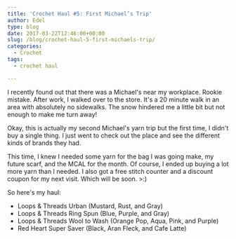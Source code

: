```yaml
---
title: 'Crochet Haul #5: First Michael’s Trip'
author: Edel
type: blog
date: 2017-03-22T12:46:00+00:00
slug: /blog/crochet-haul-5-first-michaels-trip/
categories:
  - Crochet
tags:
  - crochet haul

---
```

I recently found out that there was a Michael's near my workplace. Rookie mistake. After work, I walked over to the store. It's a 20 minute walk in an area with absolutely no sidewalks. The snow hindered me a little bit but not enough to make me turn away!

Okay, this is actually my second Michael's yarn trip but the first time, I didn't buy a single thing. I just went to check out the place and see the different kinds of brands they had.

This time, I knew I needed some yarn for the bag I was going make, my future scarf, and the MCAL for the month. Of course, I ended up buying a lot more yarn than I needed. I also got a free stitch counter and a discount coupon for my next visit. Which will be soon. >:)

So here's my haul:

  * Loops & Threads Urban (Mustard, Rust, and Gray)
  * Loops & Threads Ring Spun (Blue, Purple, and Gray)
  * Loops & Threads Wool to Wash (Orange Pop, Aqua, Pink, and Purple)
  * Red Heart Super Saver (Black, Aran Fleck, and Cafe Latte)

<img data-attachment-id="291" data-permalink="http://edelgrace.me/blog/crochet/crochet-haul-5-first-michaels-trip/attachment/20170228_195752/" data-orig-file="https://i2.wp.com/edelgrace.me/blog/wp-content/uploads/2017/03/20170228_195752.jpg?fit=3264%2C1836" data-orig-size="3264,1836" data-comments-opened="1" data-image-meta="{&quot;aperture&quot;:&quot;2.4&quot;,&quot;credit&quot;:&quot;&quot;,&quot;camera&quot;:&quot;LG-K210&quot;,&quot;caption&quot;:&quot;&quot;,&quot;created_timestamp&quot;:&quot;1488311872&quot;,&quot;copyright&quot;:&quot;&quot;,&quot;focal_length&quot;:&quot;3.18&quot;,&quot;iso&quot;:&quot;550&quot;,&quot;shutter_speed&quot;:&quot;0&quot;,&quot;title&quot;:&quot;&quot;,&quot;orientation&quot;:&quot;1&quot;}" data-image-title="20170228_195752" data-image-description="" data-medium-file="https://i2.wp.com/edelgrace.me/blog/wp-content/uploads/2017/03/20170228_195752.jpg?fit=300%2C169" data-large-file="https://i2.wp.com/edelgrace.me/blog/wp-content/uploads/2017/03/20170228_195752.jpg?fit=663%2C373" src="https://i2.wp.com/edelgrace.me/blog/wp-content/uploads/2017/03/20170228_195752.jpg?resize=663%2C373" alt="" class="alignnone size-full wp-image-291" srcset="https://i2.wp.com/edelgrace.me/blog/wp-content/uploads/2017/03/20170228_195752.jpg?w=3264 3264w, https://i2.wp.com/edelgrace.me/blog/wp-content/uploads/2017/03/20170228_195752.jpg?resize=300%2C169 300w, https://i2.wp.com/edelgrace.me/blog/wp-content/uploads/2017/03/20170228_195752.jpg?resize=768%2C432 768w, https://i2.wp.com/edelgrace.me/blog/wp-content/uploads/2017/03/20170228_195752.jpg?resize=1024%2C576 1024w, https://i2.wp.com/edelgrace.me/blog/wp-content/uploads/2017/03/20170228_195752.jpg?resize=982%2C552 982w, https://i2.wp.com/edelgrace.me/blog/wp-content/uploads/2017/03/20170228_195752.jpg?resize=400%2C225 400w, https://i2.wp.com/edelgrace.me/blog/wp-content/uploads/2017/03/20170228_195752.jpg?w=1326 1326w, https://i2.wp.com/edelgrace.me/blog/wp-content/uploads/2017/03/20170228_195752.jpg?w=1989 1989w" sizes="(max-width: 663px) 100vw, 663px" data-recalc-dims="1" />

<img data-attachment-id="287" data-permalink="http://edelgrace.me/blog/crochet/crochet-haul-5-first-michaels-trip/attachment/2017-03-01-18-54-34/" data-orig-file="https://i0.wp.com/edelgrace.me/blog/wp-content/uploads/2017/03/2017-03-01-18.54.34.jpg?fit=3264%2C2448" data-orig-size="3264,2448" data-comments-opened="1" data-image-meta="{&quot;aperture&quot;:&quot;2.6&quot;,&quot;credit&quot;:&quot;&quot;,&quot;camera&quot;:&quot;SGH-I747M&quot;,&quot;caption&quot;:&quot;&quot;,&quot;created_timestamp&quot;:&quot;1488394474&quot;,&quot;copyright&quot;:&quot;&quot;,&quot;focal_length&quot;:&quot;3.7&quot;,&quot;iso&quot;:&quot;320&quot;,&quot;shutter_speed&quot;:&quot;0.066666666666667&quot;,&quot;title&quot;:&quot;&quot;,&quot;orientation&quot;:&quot;1&quot;}" data-image-title="2017-03-01 18.54.34" data-image-description="" data-medium-file="https://i0.wp.com/edelgrace.me/blog/wp-content/uploads/2017/03/2017-03-01-18.54.34.jpg?fit=300%2C225" data-large-file="https://i0.wp.com/edelgrace.me/blog/wp-content/uploads/2017/03/2017-03-01-18.54.34.jpg?fit=663%2C497" src="https://i0.wp.com/edelgrace.me/blog/wp-content/uploads/2017/03/2017-03-01-18.54.34.jpg?resize=663%2C497" alt="" class="alignnone size-full wp-image-287" srcset="https://i0.wp.com/edelgrace.me/blog/wp-content/uploads/2017/03/2017-03-01-18.54.34.jpg?w=3264 3264w, https://i0.wp.com/edelgrace.me/blog/wp-content/uploads/2017/03/2017-03-01-18.54.34.jpg?resize=300%2C225 300w, https://i0.wp.com/edelgrace.me/blog/wp-content/uploads/2017/03/2017-03-01-18.54.34.jpg?resize=768%2C576 768w, https://i0.wp.com/edelgrace.me/blog/wp-content/uploads/2017/03/2017-03-01-18.54.34.jpg?resize=1024%2C768 1024w, https://i0.wp.com/edelgrace.me/blog/wp-content/uploads/2017/03/2017-03-01-18.54.34.jpg?resize=982%2C737 982w, https://i0.wp.com/edelgrace.me/blog/wp-content/uploads/2017/03/2017-03-01-18.54.34.jpg?resize=400%2C300 400w, https://i0.wp.com/edelgrace.me/blog/wp-content/uploads/2017/03/2017-03-01-18.54.34.jpg?w=1326 1326w, https://i0.wp.com/edelgrace.me/blog/wp-content/uploads/2017/03/2017-03-01-18.54.34.jpg?w=1989 1989w" sizes="(max-width: 663px) 100vw, 663px" data-recalc-dims="1" />

<img data-attachment-id="293" data-permalink="http://edelgrace.me/blog/crochet/crochet-haul-5-first-michaels-trip/attachment/2017-03-01-19-45-48/" data-orig-file="https://i0.wp.com/edelgrace.me/blog/wp-content/uploads/2017/03/2017-03-01-19.45.48.jpg?fit=3264%2C2448" data-orig-size="3264,2448" data-comments-opened="1" data-image-meta="{&quot;aperture&quot;:&quot;2.6&quot;,&quot;credit&quot;:&quot;&quot;,&quot;camera&quot;:&quot;SGH-I747M&quot;,&quot;caption&quot;:&quot;&quot;,&quot;created_timestamp&quot;:&quot;1488397548&quot;,&quot;copyright&quot;:&quot;&quot;,&quot;focal_length&quot;:&quot;3.7&quot;,&quot;iso&quot;:&quot;200&quot;,&quot;shutter_speed&quot;:&quot;0.066666666666667&quot;,&quot;title&quot;:&quot;&quot;,&quot;orientation&quot;:&quot;1&quot;}" data-image-title="2017-03-01 19.45.48" data-image-description="" data-medium-file="https://i0.wp.com/edelgrace.me/blog/wp-content/uploads/2017/03/2017-03-01-19.45.48.jpg?fit=300%2C225" data-large-file="https://i0.wp.com/edelgrace.me/blog/wp-content/uploads/2017/03/2017-03-01-19.45.48.jpg?fit=663%2C497" src="https://i0.wp.com/edelgrace.me/blog/wp-content/uploads/2017/03/2017-03-01-19.45.48.jpg?resize=663%2C497" alt="" class="alignnone size-full wp-image-293" srcset="https://i0.wp.com/edelgrace.me/blog/wp-content/uploads/2017/03/2017-03-01-19.45.48.jpg?w=3264 3264w, https://i0.wp.com/edelgrace.me/blog/wp-content/uploads/2017/03/2017-03-01-19.45.48.jpg?resize=300%2C225 300w, https://i0.wp.com/edelgrace.me/blog/wp-content/uploads/2017/03/2017-03-01-19.45.48.jpg?resize=768%2C576 768w, https://i0.wp.com/edelgrace.me/blog/wp-content/uploads/2017/03/2017-03-01-19.45.48.jpg?resize=1024%2C768 1024w, https://i0.wp.com/edelgrace.me/blog/wp-content/uploads/2017/03/2017-03-01-19.45.48.jpg?resize=982%2C737 982w, https://i0.wp.com/edelgrace.me/blog/wp-content/uploads/2017/03/2017-03-01-19.45.48.jpg?resize=400%2C300 400w, https://i0.wp.com/edelgrace.me/blog/wp-content/uploads/2017/03/2017-03-01-19.45.48.jpg?w=1326 1326w, https://i0.wp.com/edelgrace.me/blog/wp-content/uploads/2017/03/2017-03-01-19.45.48.jpg?w=1989 1989w" sizes="(max-width: 663px) 100vw, 663px" data-recalc-dims="1" />

<img data-attachment-id="289" data-permalink="http://edelgrace.me/blog/crochet/crochet-haul-5-first-michaels-trip/attachment/2017-03-01-18-53-00/" data-orig-file="https://i1.wp.com/edelgrace.me/blog/wp-content/uploads/2017/03/2017-03-01-18.53.00.jpg?fit=3264%2C2448" data-orig-size="3264,2448" data-comments-opened="1" data-image-meta="{&quot;aperture&quot;:&quot;2.6&quot;,&quot;credit&quot;:&quot;&quot;,&quot;camera&quot;:&quot;SGH-I747M&quot;,&quot;caption&quot;:&quot;&quot;,&quot;created_timestamp&quot;:&quot;1488394380&quot;,&quot;copyright&quot;:&quot;&quot;,&quot;focal_length&quot;:&quot;3.7&quot;,&quot;iso&quot;:&quot;400&quot;,&quot;shutter_speed&quot;:&quot;0.066666666666667&quot;,&quot;title&quot;:&quot;&quot;,&quot;orientation&quot;:&quot;1&quot;}" data-image-title="2017-03-01 18.53.00" data-image-description="" data-medium-file="https://i1.wp.com/edelgrace.me/blog/wp-content/uploads/2017/03/2017-03-01-18.53.00.jpg?fit=300%2C225" data-large-file="https://i1.wp.com/edelgrace.me/blog/wp-content/uploads/2017/03/2017-03-01-18.53.00.jpg?fit=663%2C497" src="https://i1.wp.com/edelgrace.me/blog/wp-content/uploads/2017/03/2017-03-01-18.53.00.jpg?resize=663%2C497" alt="" class="alignnone size-full wp-image-289" srcset="https://i1.wp.com/edelgrace.me/blog/wp-content/uploads/2017/03/2017-03-01-18.53.00.jpg?w=3264 3264w, https://i1.wp.com/edelgrace.me/blog/wp-content/uploads/2017/03/2017-03-01-18.53.00.jpg?resize=300%2C225 300w, https://i1.wp.com/edelgrace.me/blog/wp-content/uploads/2017/03/2017-03-01-18.53.00.jpg?resize=768%2C576 768w, https://i1.wp.com/edelgrace.me/blog/wp-content/uploads/2017/03/2017-03-01-18.53.00.jpg?resize=1024%2C768 1024w, https://i1.wp.com/edelgrace.me/blog/wp-content/uploads/2017/03/2017-03-01-18.53.00.jpg?resize=982%2C737 982w, https://i1.wp.com/edelgrace.me/blog/wp-content/uploads/2017/03/2017-03-01-18.53.00.jpg?resize=400%2C300 400w, https://i1.wp.com/edelgrace.me/blog/wp-content/uploads/2017/03/2017-03-01-18.53.00.jpg?w=1326 1326w, https://i1.wp.com/edelgrace.me/blog/wp-content/uploads/2017/03/2017-03-01-18.53.00.jpg?w=1989 1989w" sizes="(max-width: 663px) 100vw, 663px" data-recalc-dims="1" />